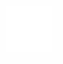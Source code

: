 <div align="center">
  <a href="">
    <img width="100px" src="https://raw.githubusercontent.com/danirter/danirter/88dca2005b06acee5088454927cff5c99f1f361e/Forter%20Animated%20Fingerprint.svg">
  </a>
</div>

<!--
**danirter/danirter** is a ✨ _special_ ✨ repository because its `README.md` (this file) appears on your GitHub profile.

Here are some ideas to get you started:

- 🔭 I’m currently working on ...
- 🌱 I’m currently learning ...
- 👯 I’m looking to collaborate on ...
- 🤔 I’m looking for help with ...
- 💬 Ask me about ...
- 📫 How to reach me: ...
- 😄 Pronouns: ...
- ⚡ Fun fact: ...
-->
